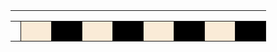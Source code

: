 
<!DOCTYPE html>
<html>
    <head>
        <title></title>
        <meta charset="UTF-8">
        <style>
            .chess-board { border-spacing: 0; border-collapse: collapse; }
            .chess-board th { padding: .5em; }
            .chess-board td { border: 1px solid; width: 2em; height: 2em; }
            .chess-board .light { background: #0c0c0c; }
            .chess-board .dark { background: #000; }
        </style>
    </head>
    <body>
        <table class="chess-board" style="height: 50px;">
            <tbody>
                <tr>
                    <th></th>
                    <th></th>
                    <th></th>
                    <th></th>
                    <th></th>
                    <th></th>
                    <th></th>
                    <th></th>
                    <th></th>
                </tr>
                <tr>
                    <th></th>
                    <td style="background-color: antiquewhite;"></td>
                    <td class="dark"></td>
                    <td style="background-color: antiquewhite;"></td>
                    <td class="dark"></td>
                    <td style="background-color: antiquewhite;"></td>
                    <td class="dark"></td>
                    <td style="background-color: antiquewhite;"></td>
                    <td class="dark"></td>
                </tr>
                <tr>
                    <th></th>
                    <td class="dark"></td>
                    <td style="background-color: antiquewhite;"></td>
                    <td class="dark"></td>
                    <td style="background-color: antiquewhite;"></td>
                    <td class="dark"></td>
                    <td style="background-color: antiquewhite;"></td>
                    <td class="dark"></td>
                    <td style="background-color: antiquewhite;"></td>
                </tr>
                <tr>
                    <th></th>
                    <td style="background-color: antiquewhite;"></td>
                    <td class="dark"></td>
                    <td style="background-color: antiquewhite;"></td>
                    <td class="dark"></td>
                    <td style="background-color: antiquewhite;"></td>
                    <td class="dark"></td>
                    <td style="background-color: antiquewhite;"></td>
                    <td class="dark"></td>
                </tr>
                <tr>
                    <th></th>
                    <td class="dark"></td>
                    <td style="background-color: antiquewhite;"></td>
                    <td class="dark"></td>
                    <td style="background-color: antiquewhite;"></td>
                    <td class="dark"></td>
                    <td style="background-color: antiquewhite;"></td>
                    <td class="dark"></td>
                    <td style="background-color: antiquewhite;"></td>
                </tr>
                <tr>
                    <th></th>
                    <td style="background-color: antiquewhite;"></td>
                    <td class="dark"></td>
                    <td style="background-color: antiquewhite;"></td>
                    <td class="dark"></td>
                    <td style="background-color: antiquewhite;"></td>
                    <td class="dark"></td>
                    <td style="background-color: antiquewhite;"></td>
                    <td class="dark"></td>
                </tr>
                <tr>
                    <th></th>
                    <td class="dark"></td>
                    <td style="background-color: antiquewhite;"></td>
                    <td class="dark"></td>
                    <td style="background-color: antiquewhite;"></td>
                    <td class="dark"></td>
                    <td style="background-color: antiquewhite;"></td>
                    <td class="dark"></td>
                    <td style="background-color: antiquewhite;"></td>
                </tr>
                <tr>
                    <th></th>
                    <td style="background-color: antiquewhite;"></td>
                    <td class="dark"></td>
                    <td style="background-color: antiquewhite;"></td>
                    <td class="dark"></td>
                    <td style="background-color: antiquewhite;"></td>
                    <td class="dark"></td>
                    <td style="background-color: antiquewhite;"></td>
                    <td class="dark"></td>
                </tr>
                <tr>
                    <th></th>
                    <td class="dark"></td>
                    <td style="background-color: antiquewhite;"></td>
                    <td class="dark"></td>
                    <td style="background-color: antiquewhite;"></td>
                    <td class="dark"></td>
                    <td style="background-color: antiquewhite;"></td>
                    <td class="dark"></td>
                    <td style="background-color: antiquewhite;"></td>
                </tr>
            </tbody>
        </table>
    </body>
</html>

